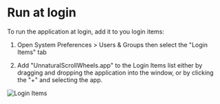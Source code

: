 # Run at login

To run the application at login, add it to you login items:

1. Open System Preferences > Users & Groups then select the "Login Items" tab

2. Add "UnnaturalScrollWheels.app" to the Login Items list either by dragging and dropping the application into the window, or by clicking the "+" and selecting the app.

![Login Items](/../master/Screenshots/LoginItems.png?raw=true "Login Items")